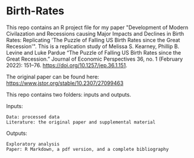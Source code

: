 # Birth-Rates
This repo contains an R project file for my paper "Development of Modern Civilazation and Recessions causing Major Impacts and Declines in Birth Rates: Replicating 'The Puzzle of Falling US Birth Rates since the Great Recession'". This is a replication study of Melissa S. Kearney, Phillip B. Levine and Luke Pardue “The Puzzle of Falling US Birth Rates since the Great Recession.” Journal of Economic Perspectives 36, no. 1 (February 2022): 151–76. https://doi.org/10.1257/jep.36.1.151.

The original paper can be found here: https://www.jstor.org/stable/10.2307/27099463

This repo contains two folders: inputs and outputs. 

Inputs:
```
Data: processed data
Literature: the original paper and supplemental material
```

Outputs:

```
Exploratory analysis
Paper: R Markdown, a pdf version, and a complete bibliography
``` 
